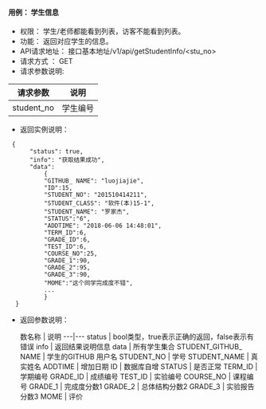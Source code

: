 #### 用例： 学生信息
- 权限： 学生/老师都能看到列表，访客不能看到列表。
- 功能： 返回对应学生的信息。
- API请求地址： 接口基本地址/v1/api/getStudentInfo/<stu_no>
- 请求方式 ： GET
- 请求参数说明: 

请求参数| 说明
---|---
student_no | 学生编号

- 返回实例说明：
```
 {
      "status": true,
      "info": "获取结果成功",
      "data": 
          {
          "GITHUB_ NAME": "luojiajie",
          "ID":15,
          "STUDENT_NO": "201510414211",
          "STUDENT_CLASS": "软件(本)15-1",
          "STUDENT_NAME": "罗家杰",
          "STATUS":"6",
          "ADDTIME": "2018-06-06 14:48:01",
          "TERM_ID":6,
          "GRADE_ID":6,
          "TEST_ID":6,
          "COURSE_NO":25,
          "GRADE_1":90,
          "GRADE_2":95,
          "GRADE_3":90,
          "MOME":"这个同学完成度不错",
          ...
          }
  }

```
- 返回参数说明：

	数名称	| 说明
---|---
status | bool类型，true表示正确的返回，false表示有错误
info | 返回结果说明信息
data | 所有学生集合
	STUDENT_GITHUB_ NAME | 学生的GITHUB 用户名 
STUDENT_NO | 学号
STUDENT_NAME | 真实姓名
ADDTIME | 增加日期
ID | 数据库自增 
STATUS | 是否正常
TERM_ID | 学期编号
GRADE_ID | 成绩编号
TEST_ID | 实验编号
COURSE_NO | 课程编号
GRADE_1 | 完成度分数1 
GRADE_2 | 总体结构分数2 
GRADE_3 | 实验报告分数3 
MOME | 评价
